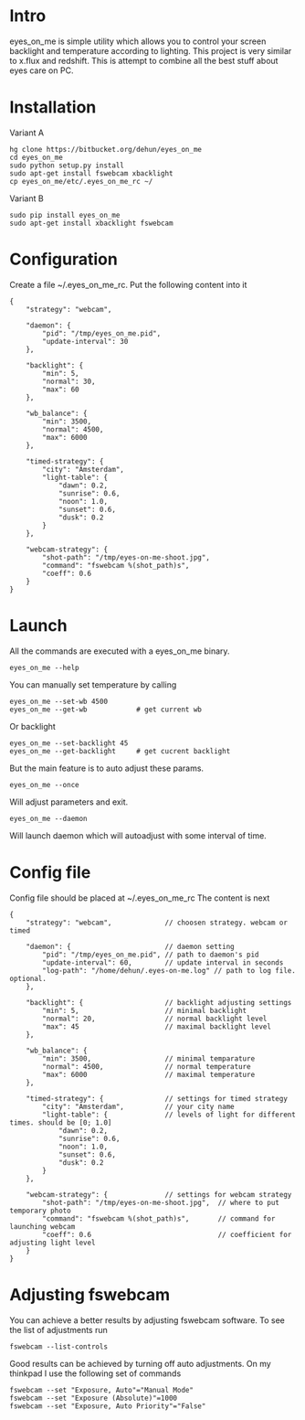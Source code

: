 # Intro #
eyes_on_me is simple utility which allows you to control your screen backlight and temperature according to lighting.
This project is very similar to x.flux and redshift. This is attempt to combine all the best stuff about eyes care on PC.

# Installation #
Variant A

    hg clone https://bitbucket.org/dehun/eyes_on_me
    cd eyes_on_me
    sudo python setup.py install
    sudo apt-get install fswebcam xbacklight
    cp eyes_on_me/etc/.eyes_on_me_rc ~/

Variant B

    sudo pip install eyes_on_me
    sudo apt-get install xbacklight fswebcam

# Configuration #
Create a file ~/.eyes_on_me_rc.
Put the following content into it

    {
        "strategy": "webcam",

        "daemon": {
            "pid": "/tmp/eyes_on_me.pid",
            "update-interval": 30
        },

        "backlight": {
            "min": 5,
            "normal": 30,
            "max": 60
        },

        "wb_balance": {
            "min": 3500,
            "normal": 4500,
            "max": 6000
        },

        "timed-strategy": {
            "city": "Amsterdam",
            "light-table": {
                "dawn": 0.2,
                "sunrise": 0.6,
                "noon": 1.0,
                "sunset": 0.6,
                "dusk": 0.2
            }
        },

        "webcam-strategy": {
            "shot-path": "/tmp/eyes-on-me-shoot.jpg",
            "command": "fswebcam %(shot_path)s",
            "coeff": 0.6
        }
    }

# Launch #
All the commands are executed with a eyes_on_me binary.

    eyes_on_me --help

You can manually set temperature by calling

    eyes_on_me --set-wb 4500
    eyes_on_me --get-wb            # get current wb

Or backlight

    eyes_on_me --set-backlight 45
    eyes_on_me --get-backlight     # get cucrent backlight


But the main feature is to auto adjust these params.

    eyes_on_me --once

Will adjust parameters and exit.

    eyes_on_me --daemon

Will launch daemon which will autoadjust with some interval of time.

# Config file #
Config file should be placed at ~/.eyes_on_me_rc
The content is next

    {
        "strategy": "webcam",             // choosen strategy. webcam or timed

        "daemon": {                       // daemon setting
            "pid": "/tmp/eyes_on_me.pid", // path to daemon's pid
            "update-interval": 60,        // update interval in seconds
            "log-path": "/home/dehun/.eyes-on-me.log" // path to log file. optional.
        },

        "backlight": {                    // backlight adjusting settings
            "min": 5,                     // minimal backlight
            "normal": 20,                 // normal backlight level
            "max": 45                     // maximal backlight level
        },

        "wb_balance": {
            "min": 3500,                  // minimal temparature
            "normal": 4500,               // normal temperature
            "max": 6000                   // maximal temperature
        },

        "timed-strategy": {               // settings for timed strategy
            "city": "Amsterdam",          // your city name
            "light-table": {              // levels of light for different times. should be [0; 1.0]
                "dawn": 0.2,
                "sunrise": 0.6,
                "noon": 1.0,
                "sunset": 0.6,
                "dusk": 0.2
            }
        },

        "webcam-strategy": {              // settings for webcam strategy
            "shot-path": "/tmp/eyes-on-me-shoot.jpg",  // where to put temporary photo
            "command": "fswebcam %(shot_path)s",       // command for launching webcam
            "coeff": 0.6                               // coefficient for adjusting light level
        }
    }


# Adjusting fswebcam #
You can achieve a better results by adjusting fswebcam software.
To see the list of adjustments run

    fswebcam --list-controls

Good results can be achieved by turning off auto adjustments.
On my thinkpad I use the following set of commands

    fswebcam --set "Exposure, Auto"="Manual Mode"
    fswebcam --set "Exposure (Absolute)"=1000
    fswebcam --set "Exposure, Auto Priority"="False"
